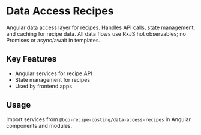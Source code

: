 # Data Access Recipes

Angular data access layer for recipes. Handles API calls, state management, and caching for recipe data. All data flows use RxJS hot observables; no Promises or async/await in templates.

## Key Features

- Angular services for recipe API
- State management for recipes
- Used by frontend apps

## Usage

Import services from `@bcp-recipe-costing/data-access-recipes` in Angular components and modules.
